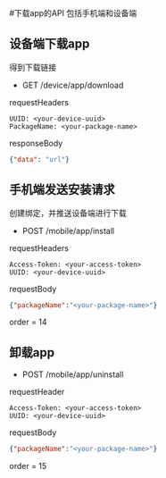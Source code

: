 #下载app的API
包括手机端和设备端

## 设备端下载app
得到下载链接

* GET /device/app/download

requestHeaders
```
UUID: <your-device-uuid>
PackageName: <your-package-name>
```

responseBody
```json
{"data": "url"}
```

## 手机端发送安装请求
创建绑定，并推送设备端进行下载

* POST /mobile/app/install

requestHeaders
```
Access-Token: <your-access-token>
UUID: <your-device-uuid>
```

requestBody
```json
{"packageName":"<your-package-name>"}
```

order = 14


## 卸载app

* POST /mobile/app/uninstall

requestHeader
```
Access-Token: <your-access-token>
UUID: <your-device-uuid>
```

requestBody
```json
{"packageName":"<your-package-name>"}
```

order = 15
